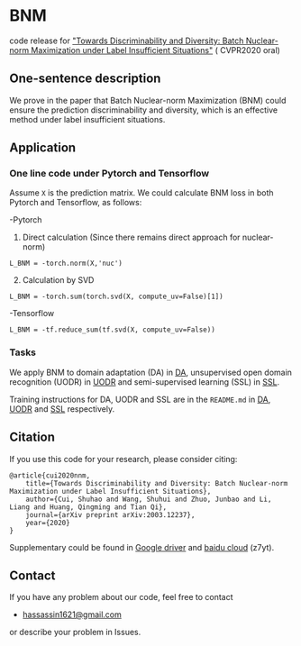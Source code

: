 # BNM
code release for ["Towards Discriminability and Diversity: Batch Nuclear-norm Maximization under Label Insufficient Situations"](https://arxiv.org/abs/2003.12237) ( CVPR2020 oral)

## One-sentence description
We prove in the paper that Batch Nuclear-norm Maximization (BNM) could ensure the prediction discriminability and diversity, which is an effective method under label insufficient situations.

## Application

### One line code under Pytorch and Tensorflow

Assume `X` is the prediction matrix. We could calculate BNM loss in both Pytorch and Tensorflow, as follows:
 
-Pytorch

1. Direct calculation (Since there remains direct approach for nuclear-norm)
```
L_BNM = -torch.norm(X,'nuc')
```
2. Calculation by SVD
```
L_BNM = -torch.sum(torch.svd(X, compute_uv=False)[1])
```
-Tensorflow
```
L_BNM = -tf.reduce_sum(tf.svd(X, compute_uv=False))
```

### Tasks
We apply BNM to domain adaptation (DA) in [DA](DA), unsupervised open domain recognition (UODR) in [UODR](UODR) and semi-supervised learning (SSL) in [SSL](SSL).

Training instructions for DA, UODR and SSL are in the `README.md` in [DA](DA), [UODR](UODR) and [SSL](SSL) respectively.

## Citation
If you use this code for your research, please consider citing:
```
@article{cui2020nnm,
	title={Towards Discriminability and Diversity: Batch Nuclear-norm Maximization under Label Insufficient Situations},
	author={Cui, Shuhao and Wang, Shuhui and Zhuo, Junbao and Li, Liang and Huang, Qingming and Tian Qi},
	journal={arXiv preprint arXiv:2003.12237},
	year={2020} 
}
```
Supplementary could be found in [Google driver](https://drive.google.com/file/d/15WOL2wFCSYVbPQfZ0OOSwtBXlcvgw8kA/view?usp=sharing)
 and [baidu cloud](https://pan.baidu.com/s/1eZAguvOXUOa0k_sietA8Zg) (z7yt).
 
<!-- @inproceedings{cui2020bnm,
  title={Towards Discriminability and Diversity: Batch Nuclear-norm Maximization under Label Insufficient Situations},
  author={Cui, Shuhao and Wang, Shuhui and Zhuo, Junbao and Li, Liang and Huang, Qingming and Tian Qi},
  booktitle={Proceedings of the IEEE Conference on Computer Vision and Pattern Recognition},
  year={2020}
} -->
## Contact
If you have any problem about our code, feel free to contact
- hassassin1621@gmail.com

or describe your problem in Issues.
